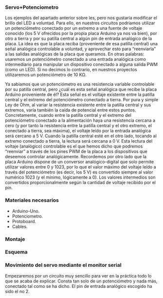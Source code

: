 ### **Servo+Potenciometro**
Los ejemplos del apartado anterior sobre les, pero nos gustaría modificar el brillo del LED a voluntad. Para ello, en nuestros circuitos podríamos utilizar un potenciómetro conectado por un extremo a una fuente de voltaje conocido (los 5 V ofrecidos por la propia placa Arduino ya nos va bien), por otro a tierra y por su patilla central a algún pin de entrada analógico de la placa. La idea es que la placa reciba (proveniente de esa patilla central) una señal analógica controlable a voluntad, y aprovechar esto para “reenviarla” a las salidas analógicas de la placa que queramos. En otras palabras: usaremos un potenciómetro conectado a una entrada analógica como intermediario para manipular un dispositivo conectado a alguna salida PWM (como un LED). Si no decimos lo contrario, en nuestros proyectos utilizaremos un potenciómetro de 10 KΩ.

Ya sabíamos que un potenciómetro es una resistencia variable controlable por su patilla central, pero ¿cuál es esta señal analógica que recibe la placa Arduino proveniente de él? Esta señal es el voltaje existente entre la patilla central y el extremo del potenciómetro conectado a tierra. Por pura y simple Ley de Ohm, al variar la resistencia existente entre la patilla central y sus extremos, varía también la caída de potencial entre estos puntos. Concretamente, cuando entre la patilla central y el extremo del potenciómetro conectado a la alimentación haya una resistencia cercana a cero (y por tanto la resistencia entre la patilla central y el otro extremo, el conectado a tierra, sea máxima), el voltaje leído por la entrada analógica será cercano a 5 V. Cuando la patilla central esté en el otro lado, tocando al extremo conectado a tierra, la lectura será cercana a 0 V. Esta lectura del voltaje (analógico) controlable es el que hemos dicho que podremos “reenviar” a través de los pines PWM de la placa a los dispositivos que deseemos controlar analógicamente.
Recordemos por otro lado que la placa Arduino dispone de un conversor analógico-digital que solo permite utilizar valores entre 0 y 1023, por lo que el valor máximo del voltaje leído a través del potenciómetro (es decir, los 5 V) es convertido siempre al valor numérico 1023 (y el mínimo, lógicamente a 0). Los valores intermedios son convertidos proporcionalmente según la cantidad de voltaje recibido por el pin.

### **Materiales necesarios**
- Arduino-Uno.
- Potenciometro.
- Protoboard.
- Cables.
### **Montaje**



### **Esquema**


### **Movimiento del servo mediante el monitor serial**
Empezaremos por un circuito muy sencillo para ver en la práctica todo lo que se acaba de explicar. Consta tan solo de un potenciómetro y nada más, conectado tal como se ha dicho. El pin de entrada analógico escogido ha sido el no 2.





